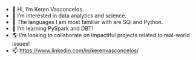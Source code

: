 - 👋 Hi, I’m Keren Vasconcelos.
- 👀 I’m interested in data analytics and science.
- 🐍 The languages I am most familiar with are SQl and Python.
- 🌱 I’m learning PySpark and DBT!
- 🌎 I’m looking to collaborate on impactiful projects related to real-world issues!
- 📫 https://www.linkedin.com/in/kerenvasconcelos/
